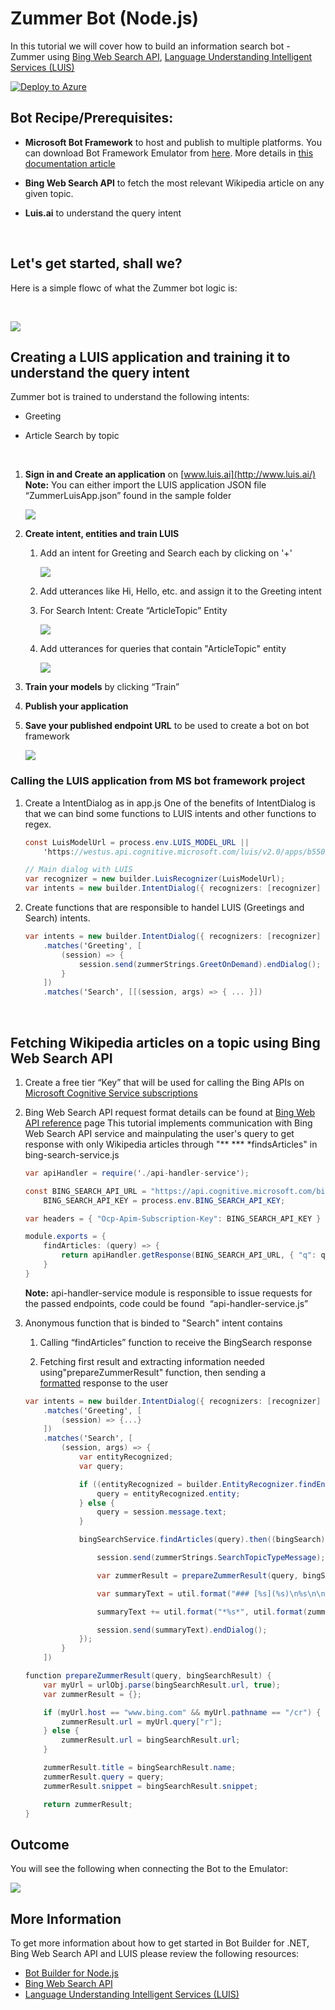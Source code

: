 Zummer Bot (Node.js)
====================

In this tutorial we will cover how to build an information search bot - Zummer
using [Bing Web Search
API](https://www.microsoft.com/cognitive-services/en-us/bing-web-search-api),
[Language Understanding Intelligent Services
(LUIS)](https://www.microsoft.com/cognitive-services/en-us/language-understanding-intelligent-service-luis)

[![Deploy to Azure][Deploy Button]][Deploy Node/Zummer]

[Deploy Button]: https://azuredeploy.net/deploybutton.png
[Deploy Node/Zummer]: https://azuredeploy.net

Bot Recipe/Prerequisites:
-------------------------

-   **Microsoft Bot Framework** to host and publish to multiple platforms. You
    can download Bot Framework Emulator from
    [here](https://aka.ms/bf-bc-emulator). More details in [this documentation
    article](https://docs.microsoft.com/en-us/bot-framework/nodejs/bot-builder-nodejs-quickstart) 

-   **Bing Web Search API** to fetch the most relevant Wikipedia article on any
    given topic.

-   **Luis.ai** to understand the query intent

 

Let's get started, shall we?
----------------------------

Here is a simple flowc of what the Zummer bot logic is:

 

![](images/0.png)

Creating a LUIS application and training it to understand the query intent
--------------------------------------------------------------------------

Zummer bot is trained to understand the following intents:

-   Greeting

-   Article Search by topic

 

1.  **Sign in and Create an application** on [www.luis.ai](http://www.luis.ai/)
    **Note:** You can either import the LUIS application JSON file
    “ZummerLuisApp.json” found in the sample folder

    ![](images/1.PNG)

2.  **Create intent, entities and train LUIS**

    1.  Add an intent for Greeting and Search each by clicking on '+'

        ![](images/2.PNG)

    2.  Add utterances like Hi, Hello, etc. and assign it to the Greeting intent

    3.  For Search Intent: Create “ArticleTopic” Entity

        ![](images/3.PNG)

    4.  Add utterances for queries that contain "ArticleTopic" entity

        ![](images/4.PNG)

3.  **Train your models** by clicking “Train”

4.  **Publish your application**

5.  **Save your published endpoint URL** to be used to create a bot on bot framework

    ![](images/5.PNG)

### Calling the LUIS application from MS bot framework project

1.  Create a IntentDialog as in app.js One of the benefits of IntentDialog is
    that we can bind some functions to LUIS intents and other functions to
    regex.

    ~~~~~~~~~~~~~~~~~~~~~~~~~~~~~~~~~~~~~~~~~~~~~~~~~~~~~~~~~~~~~~~~~~~~~~~~~ c#
    const LuisModelUrl = process.env.LUIS_MODEL_URL ||
        'https://westus.api.cognitive.microsoft.com/luis/v2.0/apps/b550e80a-74ec-4bb4-bcbc-fe35f5b1fce4?subscription-key=a6d628faa2404cd799f2a291245eb135';

    // Main dialog with LUIS
    var recognizer = new builder.LuisRecognizer(LuisModelUrl);
    var intents = new builder.IntentDialog({ recognizers: [recognizer] })
    ~~~~~~~~~~~~~~~~~~~~~~~~~~~~~~~~~~~~~~~~~~~~~~~~~~~~~~~~~~~~~~~~~~~~~~~~~~~~

2.  Create functions that are responsible to handel LUIS (Greetings and Search)
    intents.

    ~~~~~~~~~~~~~~~~~~~~~~~~~~~~~~~~~~~~~~~~~~~~~~~~~~~~~~~~~~~~~~~~~~~~~~~~~ c#
    var intents = new builder.IntentDialog({ recognizers: [recognizer] })
        .matches('Greeting', [
            (session) => {
                session.send(zummerStrings.GreetOnDemand).endDialog();
            }
        ])
        .matches('Search', [[(session, args) => { ... }])
    ~~~~~~~~~~~~~~~~~~~~~~~~~~~~~~~~~~~~~~~~~~~~~~~~~~~~~~~~~~~~~~~~~~~~~~~~~~~~

 

Fetching Wikipedia articles on a topic using Bing Web Search API
----------------------------------------------------------------

1.  Create a free tier “Key” that will be used for calling the Bing APIs on [Microsoft
    Cognitive Service
    subscriptions](https://www.microsoft.com/cognitive-services/en-US/subscriptions)


2.  Bing Web Search API request format details can be found at [Bing Web API
    reference](https://dev.cognitive.microsoft.com/docs/services/56b43eeccf5ff8098cef3807/operations/56b4447dcf5ff8098cef380d)
    page
    This tutorial implements communication with Bing Web Search API service and
    mainpulating the user's query to get response with only Wikipedia articles
    through "** *** *findsArticles" in bing-search-service.js

    ~~~~~~~~~~~~~~~~~~~~~~~~~~~~~~~~~~~~~~~~~~~~~~~~~~~~~~~~~~~~~~~~~~~~~~~~~ c#
    var apiHandler = require('./api-handler-service');

    const BING_SEARCH_API_URL = "https://api.cognitive.microsoft.com/bing/v7.0/search/",
        BING_SEARCH_API_KEY = process.env.BING_SEARCH_API_KEY;

    var headers = { "Ocp-Apim-Subscription-Key": BING_SEARCH_API_KEY }

    module.exports = {
        findArticles: (query) => {
            return apiHandler.getResponse(BING_SEARCH_API_URL, { "q": query + " site:wikipedia.org" }, headers);
        }
    }
    ~~~~~~~~~~~~~~~~~~~~~~~~~~~~~~~~~~~~~~~~~~~~~~~~~~~~~~~~~~~~~~~~~~~~~~~~~~~~

    **Note:** api-handler-service module is responsible to issue requests for
    the passed endpoints, code could be found  “api-handler-service.js”

3.  Anonymous function that is binded to "Search" intent contains

    1.  Calling “findArticles” function to receive the BingSearch response

    2.  Fetching first result and extracting information needed
        using"prepareZummerResult" function, then sending a
        [formatted](https://docs.botframework.com/en-us/core-concepts/reference/) response
        to the user

    ~~~~~~~~~~~~~~~~~~~~~~~~~~~~~~~~~~~~~~~~~~~~~~~~~~~~~~~~~~~~~~~~~~~~~~~~~ c#
    var intents = new builder.IntentDialog({ recognizers: [recognizer] })
        .matches('Greeting', [
            (session) => {...}
        ])
        .matches('Search', [
            (session, args) => {
                var entityRecognized;
                var query;

                if ((entityRecognized = builder.EntityRecognizer.findEntity(args.entities, 'ArticleTopic'))) {
                    query = entityRecognized.entity;
                } else {
                    query = session.message.text;
                }

                bingSearchService.findArticles(query).then((bingSearch) => {

                    session.send(zummerStrings.SearchTopicTypeMessage);

                    var zummerResult = prepareZummerResult(query, bingSearch.webPages.value[0]);

                    var summaryText = util.format("### [%s](%s)\n%s\n\n", zummerResult.title, zummerResult.url, zummerResult.snippet);

                    summaryText += util.format("*%s*", util.format(zummerStrings.PoweredBy, util.format("[Bing™](https://www.bing.com/search/?q=%s site:wikipedia.org)", zummerResult.query)));

                    session.send(summaryText).endDialog();
                });
            }
        ])
    ~~~~~~~~~~~~~~~~~~~~~~~~~~~~~~~~~~~~~~~~~~~~~~~~~~~~~~~~~~~~~~~~~~~~~~~~~~~~

    ~~~~~~~~~~~~~~~~~~~~~~~~~~~~~~~~~~~~~~~~~~~~~~~~~~~~~~~~~~~~~~~~~~~~~~~~~ c#
    function prepareZummerResult(query, bingSearchResult) {
        var myUrl = urlObj.parse(bingSearchResult.url, true);
        var zummerResult = {};

        if (myUrl.host == "www.bing.com" && myUrl.pathname == "/cr") {
            zummerResult.url = myUrl.query["r"];
        } else {
            zummerResult.url = bingSearchResult.url;
        }

        zummerResult.title = bingSearchResult.name;
        zummerResult.query = query;
        zummerResult.snippet = bingSearchResult.snippet;

        return zummerResult;
    }
    ~~~~~~~~~~~~~~~~~~~~~~~~~~~~~~~~~~~~~~~~~~~~~~~~~~~~~~~~~~~~~~~~~~~~~~~~~~~~

Outcome
-------

You will see the following when connecting the Bot to the Emulator:

![](images/6.PNG)

More Information
----------------

To get more information about how to get started in Bot Builder for .NET,
 Bing Web Search API and LUIS please review the
following resources:

* [Bot Builder for
Node.js](https://docs.microsoft.com/en-us/bot-framework/nodejs/)
* [Bing Web
Search
API](https://www.microsoft.com/cognitive-services/en-us/bing-web-search-api)
* [Language Understanding Intelligent Services
(LUIS)](https://www.microsoft.com/cognitive-services/en-us/language-understanding-intelligent-service-luis)
